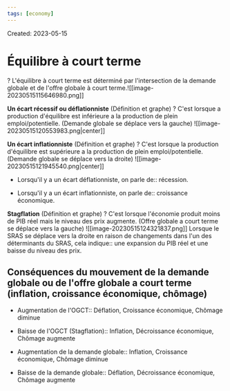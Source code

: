 ```yaml
---
tags: [economy]
---
```

Created: 2023-05-15

# Équilibre à court terme
?
L'équilibre à court terme est déterminé par l'intersection de la demande globale et de l'offre globale à court terme.![[image-20230515115646980.png]]
<!--SR:!2023-10-11,16,170-->

**Un écart récessif ou déflationniste** (Définition et graphe)
?
C'est lorsque a production d'équilibre est inférieure a la production de plein emploi/potentielle. (Demande globale se déplace vers la gauche)
![[image-20230515120553983.png|center]] 
<!--SR:!2023-10-16,90,230-->

**Un écart inflationniste** (Définition et graphe)
?
C'est lorsque la production d'équilibre est supérieure a la production de plein emploi/potentielle. (Demande globale se déplace vers la droite)
![[image-20230515121945540.png|center]]
<!--SR:!2023-10-07,22,150-->

- Lorsqu'il y a un écart déflationniste, on parle de:: récession.
<!--SR:!2024-04-13,194,230-->
- Lorsqu'il y a un écart inflationniste, on parle de:: croissance économique.
<!--SR:!2024-03-24,179,230-->

**Stagflation** (Définition et graphe)
?
C'est lorsque l'économie produit moins de PIB réel mais le niveau des prix augmente. (Offre globale a court terme se déplace vers la gauche)
![[image-20230515124321837.png]]
Lorsque le SRAS se déplace vers la droite en raison de changements dans l'un des déterminants du SRAS, cela indique:: une expansion du PIB réel et une baisse du niveau des prix.
<!--SR:!2023-12-11,76,190-->

## Conséquences du mouvement de la demande globale ou de l'offre globale a court terme (inflation, croissance économique, chômage)
- Augmentation de l'OGCT:: Déflation, Croissance économique, Chômage diminue
<!--SR:!2024-03-18,176,230-->
- Baisse de l'OGCT (Stagflation):: Inflation, Décroissance économique, Chômage augmente
<!--SR:!2024-01-30,146,230-->
- Augmentation de la demande globale:: Inflation, Croissance économique, Chômage diminue 
<!--SR:!2024-02-24,177,250-->
- Baisse de la demande globale:: Déflation, Décroissance économique, Chômage augmente 
<!--SR:!2024-01-27,157,250-->
